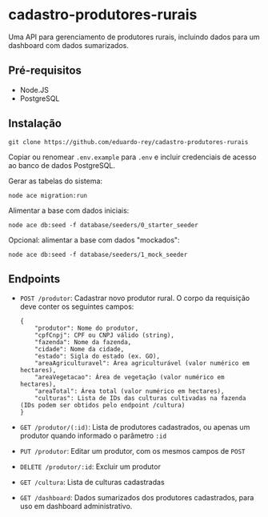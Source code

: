 # cadastro-produtores-rurais
Uma API para gerenciamento de produtores rurais, incluindo dados para um dashboard com dados sumarizados.

## Pré-requisitos
- Node.JS
- PostgreSQL

## Instalação
```
git clone https://github.com/eduardo-rey/cadastro-produtores-rurais
```
Copiar ou renomear `.env.example` para `.env` e incluir credenciais de acesso ao banco de dados PostgreSQL.

Gerar as tabelas do sistema:
```
node ace migration:run
```
Alimentar a base com dados iniciais:
```
node ace db:seed -f database/seeders/0_starter_seeder
```
Opcional: alimentar a base com dados "mockados":
```
node ace db:seed -f database/seeders/1_mock_seeder
```

## Endpoints

- `POST /produtor`: Cadastrar novo produtor rural. O corpo da requisição deve conter os seguintes campos:
  ```
  {
      "produtor": Nome do produtor,
      "cpfCnpj": CPF ou CNPJ válido (string),
      "fazenda": Nome da fazenda,
      "cidade": Nome da cidade,
      "estado": Sigla do estado (ex. GO),
      "areaAgriculturavel": Área agriculturável (valor numérico em hectares),
      "areaVegetacao": Área de vegetação (valor numérico em hectares),
      "areaTotal": Área total (valor numérico em hectares),
      "culturas": Lista de IDs das culturas cultivadas na fazenda (IDs podem ser obtidos pelo endpoint /cultura)
  }
  ```

- `GET /produtor/(:id)`: Lista de produtores cadastrados, ou apenas um produtor quando informado o parâmetro `:id`

- `PUT /produtor`: Editar um produtor, com os mesmos campos de `POST`
- `DELETE /produtor/:id`: Excluir um produtor

- `GET /cultura`: Lista de culturas cadastradas

- `GET /dashboard`: Dados sumarizados dos produtores cadastrados, para uso em dashboard administrativo.
